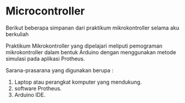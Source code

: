 # Microcontroller
Berikut beberapa simpanan dari praktikum mikrokontroller selama aku berkuliah

Praktikum Mikrokontroller yang dipelajari meliputi pemograman mikrokontroller dalam bentuk Arduino dengan menggunakan metode simulasi pada aplikasi Protheus.

Sarana-prasarana yang digunakan berupa :
1. Laptop atau perangkat komputer yang mendukung.
2. software Protheus.
3. Arduino IDE.
